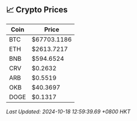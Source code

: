 ## 📈 Crypto Prices

| Coin | Price |
| ---- | ----- |
| BTC | $67703.1186 |
| ETH | $2613.7217 |
| BNB | $594.6524 |
| CRV | $0.2632 |
| ARB | $0.5519 |
| OKB | $40.3697 |
| DOGE | $0.1317 |

_Last Updated: 2024-10-18 12:59:39.69 +0800 HKT_